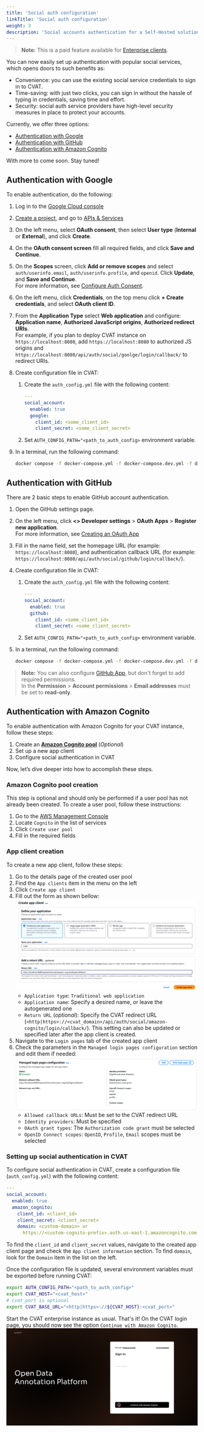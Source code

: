 ```yaml
---
title: 'Social auth configuration'
linkTitle: 'Social auth configuration'
weight: 3
description: 'Social accounts authentication for a Self-Hosted solution'
---
```


> **Note:** This is a paid feature available for [Enterprise clients](https://www.cvat.ai/pricing/on-prem).

You can now easily set up authentication with popular social services, which opens doors to
such benefits as:

- Convenience: you can use the existing
  social service credentials to sign in to CVAT.
- Time-saving: with just two clicks, you can
  sign in without the hassle of typing in сredentials, saving time and effort.
- Security: social auth service providers have
  high-level security measures in place to protect your accounts.

Currently, we offer three options:

- [Authentication with Google](#authentication-with-google)
- [Authentication with GitHub](#authentication-with-github)
- [Authentication with Amazon Cognito](#authentication-with-amazon-cognito)

With more to come soon. Stay tuned!

## Authentication with Google

To enable authentication, do the following:

1. Log in to the [Google Cloud console](https://console.cloud.google.com/)
1. [Create a project](https://cloud.google.com/resource-manager/docs/creating-managing-projects),
   and go to [APIs & Services](https://console.cloud.google.com/apis/)
1. On the left menu, select **OAuth consent**, then select
   **User type** (**Internal** or **External**), and click **Create**.
1. On the **OAuth consent screen** fill all required fields, and click **Save and Continue**.
1. On the **Scopes** screen, click **Add or remove scopes** and
   select `auth/userinfo.email`, `auth/userinfo.profile`, and `openid`.
   Click **Update**, and **Save and Continue**.
   <br>For more information, see [Configure Auth Consent](https://developers.google.com/workspace/guides/configure-oauth-consent).
1. On the left menu, click **Credentials**, on the top
   menu click **+ Create credentials**, and select **OAuth client ID**.
1. From the **Application Type** select **Web application** and
   configure: **Application name**, **Authorized JavaScript origins**, **Authorized redirect URIs**.
   <br> For example, if you plan to deploy CVAT instance on `https://localhost:8080`, add `https://localhost:8080`
   to authorized JS origins and `https://localhost:8080/api/auth/social/goolge/login/callback/` to redirect URIs.
1. Create configuration file in CVAT:

   1. Create the `auth_config.yml` file with the following content:

      ```yaml
      ---
      social_account:
        enabled: true
        google:
          client_id: <some_client_id>
          client_secret: <some_client_secret>
      ```

   1. Set `AUTH_CONFIG_PATH="<path_to_auth_config>` environment variable.

1. In a terminal, run the following command:

   ```bash
   docker compose -f docker-compose.yml -f docker-compose.dev.yml -f docker-compose.override.yml up -d --build
   ```

## Authentication with GitHub

There are 2 basic steps to enable GitHub account authentication.

1. Open the GitHub settings page.
1. On the left menu, click **<> Developer settings** > **OAuth Apps** > **Register new application**.
   <br>For more information, see [Creating an OAuth App](https://docs.github.com/en/developers/apps/building-oauth-apps/creating-an-oauth-app)
1. Fill in the name field, set the homepage URL (for example: `https://localhost:8080`),
   and authentication callback URL (for example: `https://localhost:8080/api/auth/social/github/login/callback/`).
1. Create configuration file in CVAT:

   1. Create the `auth_config.yml` file with the following content:

      ```yaml
      ---
      social_account:
        enabled: true
        github:
          client_id: <some_client_id>
          client_secret: <some_client_secret>
      ```

   1. Set `AUTH_CONFIG_PATH="<path_to_auth_config>` environment variable.

1. In a terminal, run the following command:

   ```bash
   docker compose -f docker-compose.yml -f docker-compose.dev.yml -f docker-compose.override.yml up -d --build
   ```

> **Note:** You can also configure [GitHub App](https://docs.github.com/en/developers/apps/building-github-apps/creating-a-github-app),
> but don't forget to add required permissions.
> <br>In the **Permission** > **Account permissions** > **Email addresses** must be set to **read-only**.

## Authentication with Amazon Cognito

To enable authentication with Amazon Cognito for your CVAT instance, follow these steps:

1. Create an **[Amazon Cognito pool](https://docs.aws.amazon.com/cognito/latest/developerguide/cognito-user-identity-pools.html)**
   (_Optional_)
1. Set up a new app client
1. Configure social authentication in CVAT

Now, let’s dive deeper into how to accomplish these steps.

### Amazon Cognito pool creation

This step is optional and should only be performed if a user pool has not already been created.
To create a user pool, follow these instructions:
1. Go to the [AWS Management Console](https://console.aws.amazon.com/console/home)
1. Locate `Cognito` in the list of services
1. Click `Create user pool`
1. Fill in the required fields

### App client creation

To create a new app client, follow these steps:
1. Go to the details page of the created user pool
1. Find the `App clients` item in the menu on the left
1. Click `Create app client`
1. Fill out the form as shown bellow:
   ![Create application client form in AWS with assigned parameters](/images/cognito_pool_1.png)
   - `Application type`: `Traditional web application`
   - `Application name`: Specify a desired name, or leave the autogenerated one
   - `Return URL` (_optional_): Specify the CVAT redirect URL
     (`<http|https>://<cvat_domain>/api/auth/social/amazon-cognito/login/callback/`).
     This setting can also be updated or specified later after the app client is created.
1. Navigate to the `Login pages` tab of the created app client
1. Check the parameters in the `Managed login pages configuration` section and edit them if needed:
   ![Managed login pages configuration in AWS with application parameters](/images/cognito_pool_2.png)
   - `Allowed callback URLs`: Must be set to the CVAT redirect URL
   - `Identity providers`: Must be specified
   - `OAuth grant types`: The `Authorization code grant` must be selected
   - `OpenID Connect scopes`: `OpenID`, `Profile`, `Email` scopes must be selected

### Setting up social authentication in CVAT

To configure social authentication in CVAT, create a configuration file
(`auth_config.yml`) with the following content:
  ```yaml
  ---
  social_account:
    enabled: true
    amazon_cognito:
      client_id: <client_id>
      client_secret: <client_secret>
      domain: <custom-domain> or
        https://<custom-cognito-prefix>.auth.us-east-1.amazoncognito.com
  ```
To find the `client_id` and `client_secret` values, navigate to the created app client page
and check the `App client information` section. To find `domain`, look for the `Domain` item in the list on the left.

Once the configuration file is updated, several environment variables must be exported before running CVAT:
  ```bash
  export AUTH_CONFIG_PATH="<path_to_auth_config>"
  export CVAT_HOST="<cvat_host>"
  # cvat_port is optional
  export CVAT_BASE_URL="<http|https>://${CVAT_HOST}:<cvat_port>"
  ```

Start the CVAT enterprise instance as usual.
That's it! On the CVAT login page, you should now see the option `Continue with Amazon Cognito`.
![CVAT login page with social account authorization option](/images/login_page_with_amazon_cognito.png)
